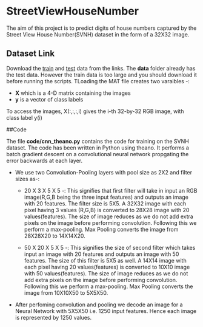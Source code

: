 # StreetViewHouseNumber
The aim of this project is to predict digits of house numbers captured by the Street View House Number(SVNH) dataset in the form of a 32X32 image.

## Dataset Link

Download the [train](http://ufldl.stanford.edu/housenumbers/train_32x32.mat) and [test](http://ufldl.stanford.edu/housenumbers/test_32x32.mat) data from the links. The **data** folder already has the test data. However the train data is too large and you should download it before running the scripts. TLoading the MAT file creates two varaibles -:

- **X** which is a 4-D matrix containing the images
- **y** is a vector of class labels

To access the images, X(:,:,:,i) gives the i-th 32-by-32 RGB image, with class label y(i)

##Code

The file **code/cnn_theano.py** contains the code for training on the SVNH dataset. The code has been written in Python using theano. It performs a batch gradient descent on a convolutional neural network propgating the error backwards at each layer.

- We use two Convolution-Pooling layers with pool size as 2X2 and filter sizes as-:

    * 20 X 3 X 5 X 5 -: This signifies that first filter will take in input an RGB image(R,G,B being the three input features) and       outputs an image with 20 features. The filter size is 5X5.
    A 32X32 image with each pixel having 3 values (R,G,B) is converted to 28X28 image with 20 values(features). The size of image reduces as we do not add extra pixels on the image before performing convolution. Following this we perform a max-pooling. Max Pooling converts the image from 28X28X20 to 14X14X20.

    * 50 X 20 X 5 X 5 -: This signifies the size of second filter which takes input an image with 20 features and outputs an image with 50 features. The size of this filter is 5X5 as well.
    A 14X14 image with each pixel having 20 values(features) is converted to 10X10 image with 50 values(features). The size of image reduces as we do not add extra pixels on the image before performing convolution. Following this we perform a max-pooling. Max Pooling converts the image from 10X10X50 to 5X5X50.

- After perfoming convolution and pooling we decode an image for a Neural Network with 5X5X50 i.e. 1250 input features. Hence each image is represented by 1250 values. 

